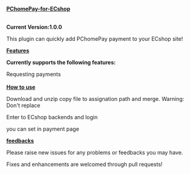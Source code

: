 <p><span style="text-decoration: underline;"><strong>PChomePay-for-ECshop</strong></span></p>
<p><br /><strong>Current Version:1.0.0</strong></p>
<p>This plugin can quickly add PChomePay payment to your ECshop site!</p>
<p><span style="text-decoration: underline;"><strong>Features</strong></span></p>
<p><strong>Currently supports the following features:</strong></p>
<p>Requesting payments<br /><br /><span style="text-decoration: underline;"><strong>How to use</strong></span></p>
<p>Download and unzip copy file to assignation path and merge. Warning: Don't replace</p>
<p>Enter to ECshop backends and login</p>
<p>you can set in payment page</p>
<p><span style="text-decoration: underline;"><strong>feedbacks</strong></span></p>
<p>Please raise new issues for any problems or feedbacks you may have.</p>
<p>Fixes and enhancements are welcomed through pull requests!</p>
